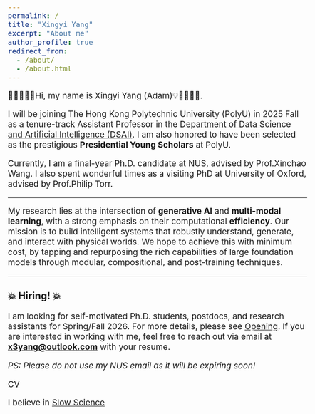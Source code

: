 ```yaml
---
permalink: /
title: "Xingyi Yang"
excerpt: "About me"
author_profile: true
redirect_from: 
  - /about/
  - /about.html
---
```


<style type="text/css">
  body{
  font-size: 14pt;
}
</style>

 🚀👨‍💻🥁💡Hi, my name is Xingyi Yang (Adam)💡🥁👨‍💻🚀.

I will be joining The Hong Kong Polytechnic University (PolyU) in 2025 Fall as a tenure-track Assistant Professor in the [Department of Data Science and Artificial Intelligence (DSAI)](https://www.polyu.edu.hk/dsai/?sc_lang=en). I am also honored to have been selected as the prestigious **Presidential Young Scholars** at PolyU.

Currently, I am a final-year Ph.D. candidate at NUS, advised by Prof.Xinchao Wang. I also spent wonderful times as a visiting PhD at University of Oxford, advised by Prof.Philip Torr. 

<!-- I am grateful for the recognition my work has received, including a NeurIPS 2022 Best Paper Nomination, the 2023 National Award for Outstanding Self-financed Chinese Students Abroad, and a WAIC 2024 Youth Excellent Paper Nomination. -->

------

My research lies at the intersection of **generative AI** and **multi-modal learning**, with a strong emphasis on their computational **efficiency**. Our mission is to build intelligent systems that robustly understand, generate, and interact with physical worlds. We hope to achieve this with minimum cost, by tapping and repurposing the rich capabilities of large foundation models through modular, compositional, and post-training techniques.

------

### 💥 Hiring! 💥

I am looking for self-motivated Ph.D. students, postdocs, and research assistants for Spring/Fall 2026. For more details, please see [Opening](https://adamdad.github.io/opening). If you are interested in working with me, feel free to reach out via email at **x3yang@outlook.com** with your resume. 

*PS: Please do not use my NUS email as it will be expiring soon!*


<!-- My current research interest lies in **Deep Model Reuse** and its Applications:
- **Deep Model Reuse**: Rather than trying to cook up a universal model in one grand kitchen experiment, my vision is to reuse pre-trained neural networks to do new things. By composing their expertise, editing their behaviour and enhancing their reliability, the goal is to craft models that become Jacks of all trades, or at least, one step closer to the dream of Artificial General Intelligence (AGI).
- **Compositionality & Modularity**: Building ML system is like playing a game of LEGO, where I piece together elements from various tasks, concepts, and logic, crafting cost-effective AI masterpieces.
- **Generative Models and 3D Vision**:  I'm super excited about generative models, especially diffusion-based ones. They have the power to create magic in 3D and even 4D worlds – all, hopefully, with a side of solid theory.  -->

<!-- My work centers on generative models (especially diffusion-based), representation learning, trustworthy learning (emphasizing interpretability and robustness), and graph learning. -->
<!-- - Efficiency, that empowers the AI learn with minimum computation and data requirement.  -->
<!-- - Data Efficency. Focus on self-supervised & semi-supervised & weak-supervised learning or learning with synthesized data. -->

[CV](http://adamdad.github.io/files/CV_XingyiYang_202506.pdf)

I believe in [Slow Science](http://slow-science.org/)

